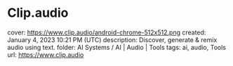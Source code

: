 # Clip.audio

cover: https://www.clip.audio/android-chrome-512x512.png
created: January 4, 2023 10:21 PM (UTC)
description: Discover, generate & remix audio using text.
folder: AI Systems / AI | Audio | Tools
tags: ai, audio, Tools
url: https://www.clip.audio